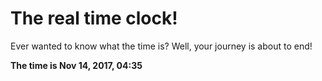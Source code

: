 # The real time clock!

Ever wanted to know what the time is? Well, your journey is about to end!

**The time is Nov 14, 2017, 04:35**